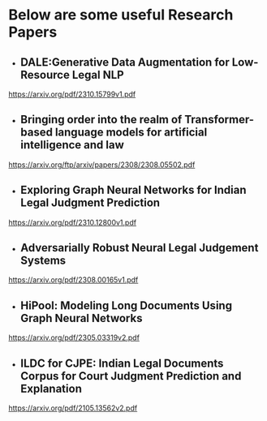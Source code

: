 # Below are some useful Research Papers

- ## DALE:Generative Data Augmentation for Low-Resource Legal NLP

https://arxiv.org/pdf/2310.15799v1.pdf

- ## Bringing order into the realm of Transformer-based language models for artificial intelligence and law

https://arxiv.org/ftp/arxiv/papers/2308/2308.05502.pdf

- ## Exploring Graph Neural Networks for Indian Legal Judgment Prediction

https://arxiv.org/pdf/2310.12800v1.pdf

- ## Adversarially Robust Neural Legal Judgement Systems

https://arxiv.org/pdf/2308.00165v1.pdf

- ## HiPool: Modeling Long Documents Using Graph Neural Networks

https://arxiv.org/pdf/2305.03319v2.pdf

- ## ILDC for CJPE: Indian Legal Documents Corpus for Court Judgment Prediction and Explanation

https://arxiv.org/pdf/2105.13562v2.pdf
